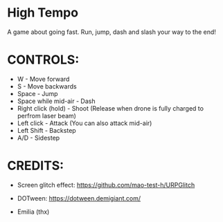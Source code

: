 # High Tempo
 A game about going fast. Run, jump, dash and slash your way to the end!
 

# CONTROLS:


* W - Move forward
* S - Move backwards
* Space - Jump
* Space while mid-air - Dash
* Right click (hold) - Shoot (Release when drone is fully charged to perfrom laser beam)
* Left click - Attack (You can also attack mid-air)
* Left Shift - Backstep
* A/D - Sidestep



# CREDITS:

* Screen glitch effect: https://github.com/mao-test-h/URPGlitch

* DOTween: https://dotween.demigiant.com/

* Emilia (thx)
